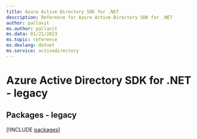 ```yaml
---
title: Azure Active Directory SDK for .NET
description: Reference for Azure Active Directory SDK for .NET
author: pallavit
ms.author: pallavit
ms.data: 01/21/2023
ms.topic: reference
ms.devlang: dotnet
ms.service: activedirectory
---
```

# Azure Active Directory SDK for .NET - legacy
## Packages - legacy
[!INCLUDE [packages](active-directory-index.md)]